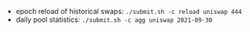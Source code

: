 - epoch reload of historical swaps: `./submit.sh -c reload uniswap 444`
- daily pool statistics: `./submit.sh -c agg uniswap 2021-09-30`

